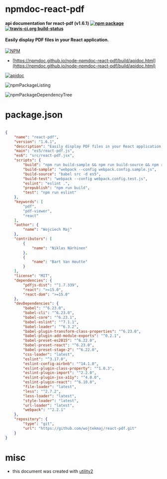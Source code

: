 # npmdoc-react-pdf

#### api documentation for  react-pdf (v1.6.1)  [![npm package](https://img.shields.io/npm/v/npmdoc-react-pdf.svg?style=flat-square)](https://www.npmjs.org/package/npmdoc-react-pdf) [![travis-ci.org build-status](https://api.travis-ci.org/npmdoc/node-npmdoc-react-pdf.svg)](https://travis-ci.org/npmdoc/node-npmdoc-react-pdf)

#### Easily display PDF files in your React application.

[![NPM](https://nodei.co/npm/react-pdf.png?downloads=true&downloadRank=true&stars=true)](https://www.npmjs.com/package/react-pdf)

- [https://npmdoc.github.io/node-npmdoc-react-pdf/build/apidoc.html](https://npmdoc.github.io/node-npmdoc-react-pdf/build/apidoc.html)

[![apidoc](https://npmdoc.github.io/node-npmdoc-react-pdf/build/screenCapture.buildCi.browser.%252Ftmp%252Fbuild%252Fapidoc.html.png)](https://npmdoc.github.io/node-npmdoc-react-pdf/build/apidoc.html)

![npmPackageListing](https://npmdoc.github.io/node-npmdoc-react-pdf/build/screenCapture.npmPackageListing.svg)

![npmPackageDependencyTree](https://npmdoc.github.io/node-npmdoc-react-pdf/build/screenCapture.npmPackageDependencyTree.svg)



# package.json

```json

{
    "name": "react-pdf",
    "version": "1.6.1",
    "description": "Easily display PDF files in your React application.",
    "main": "es5/react-pdf.js",
    "es6": "src/react-pdf.jsx",
    "scripts": {
        "build": "npm run build-sample && npm run build-source && npm run build-test",
        "build-sample": "webpack --config webpack.config.sample.js",
        "build-source": "babel src -d es5",
        "build-test": "webpack --config webpack.config.test.js",
        "eslint": "eslint .",
        "prepublish": "npm run build",
        "test": "npm run eslint"
    },
    "keywords": [
        "pdf",
        "pdf-viewer",
        "react"
    ],
    "author": {
        "name": "Wojciech Maj"
    },
    "contributors": [
        {
            "name": "Niklas Närhinen"
        },
        {
            "name": "Bart Van Houtte"
        }
    ],
    "license": "MIT",
    "dependencies": {
        "pdfjs-dist": "^1.7.339",
        "react": ">=15.0",
        "react-dom": ">=15.0"
    },
    "devDependencies": {
        "babel": "^6.23.0",
        "babel-cli": "^6.23.0",
        "babel-core": "^6.23.1",
        "babel-eslint": "^7.1.1",
        "babel-loader": "^6.3.2",
        "babel-plugin-transform-class-properties": "^6.23.0",
        "babel-plugin-add-module-exports": "^0.2.1",
        "babel-preset-es2015": "^6.22.0",
        "babel-preset-react": "^6.23.0",
        "babel-preset-stage-2": "^6.22.0",
        "css-loader": "latest",
        "eslint": "^3.17.0",
        "eslint-config-airbnb": "^14.1.0",
        "eslint-plugin-class-property": "^1.0.3",
        "eslint-plugin-import": "^2.2.0",
        "eslint-plugin-jsx-a11y": "^4.0.0",
        "eslint-plugin-react": "^6.10.0",
        "file-loader": "latest",
        "less": "^2.7.2",
        "less-loader": "latest",
        "style-loader": "latest",
        "url-loader": "latest",
        "webpack": "^2.2.1"
    },
    "repository": {
        "type": "git",
        "url": "https://github.com/wojtekmaj/react-pdf.git"
    }
}
```



# misc
- this document was created with [utility2](https://github.com/kaizhu256/node-utility2)

